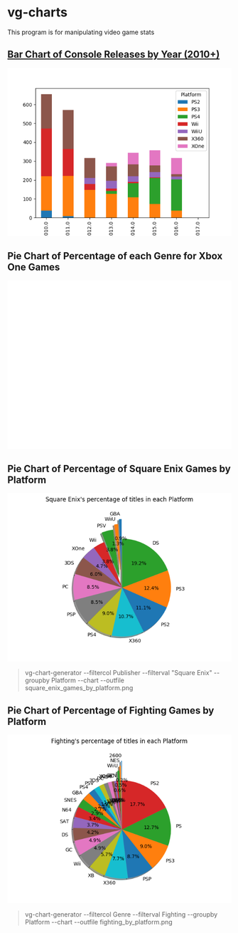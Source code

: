 # vg-charts
This program is for manipulating video game stats

## [Bar Chart of Console Releases by Year (2010+)](./recent_console_releases_by_year.py)
<a href='./recent_console_releases_by_year.py'>![](./images/recent_console_releases_by_year.png)</a>


## Pie Chart of Percentage of each Genre for Xbox One Games
<a href='./xbox_genre_percentages.py'>![](./images/xbox_genre_percentages.png)</a>

## Pie Chart of Percentage of Square Enix Games by Platform
<a href='./vg_chart_generator/vg_chart_generator/__init__.py'>![](./images/square_enix_games_by_platform.png)</a>
> vg-chart-generator --filtercol Publisher --filterval "Square Enix" --groupby Platform --chart --outfile square_enix_games_by_platform.png

## Pie Chart of Percentage of Fighting Games by Platform
<a href='./vg_chart_generator/vg_chart_generator/__init__.py'>![](./images/fighting_by_platform.png)</a>
> vg-chart-generator --filtercol Genre --filterval Fighting --groupby Platform --chart --outfile fighting_by_platform.png